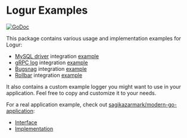 # Logur Examples

[![GoDoc](http://img.shields.io/badge/godoc-reference-5272B4.svg?style=flat-square)](https://godoc.org/github.com/goph/logur/example)

This package contains various usage and implementation examples for Logur:

- [MySQL driver](https://github.com/go-sql-driver/mysql) integration [example](mysql_test.go)
- [gRPC log](https://godoc.org/google.golang.org/grpc/grpclog) integration [example](../integrations/grpcloglog/logger_test.go)
- [Bugsnag](https://bugsnag.com) integration [example](bugsnag_test.go)
- [Rollbar](https://rollbar.com) integration [example](rollbar_test.go)

It also contains a custom example logger you might want to use in your application.
Feel free to copy and customize it to your needs. 

For a real application example, check out [sagikazarmark/modern-go-application](https://github.com/sagikazarmark/modern-go-application):

- [Interface](https://github.com/sagikazarmark/modern-go-application/blob/master/internal/greeting/logger.go)
- [Implementation](https://github.com/sagikazarmark/modern-go-application/blob/master/internal/greeting/greetingadapter/logger.go)
